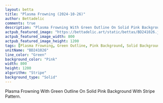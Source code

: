 ```yaml
---
layout: betta
title: "Plasma Frowning (2024-10-26)"
author: Bettadelic
comments: true
description: "Plasma Frowning With Green Outline On Solid Pink Background With Stripe Pattern."
actpub_featured_image: "https://bettadelic.art/static/bettas/BD241026.jpg"
actpub_featured_image_width: 800
actpub_featured_image_height: 1200
tags: [Plasma Frowning, Green Outline, Pink Background, Solid Background Pattern, Stripe Pattern, October 2024]
unitName: "BD241026"
line_color: "Green"
background_color: "Pink"
width: 800
height: 1200
algorithm: "Stripe"
background_type: "Solid"
---
```


Plasma Frowning With Green Outline On Solid Pink Background With Stripe Pattern.
